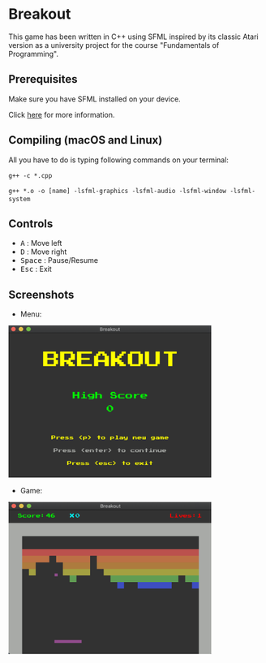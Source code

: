 # Breakout

This game has been written in C++ using SFML inspired by its classic Atari version as a university project for the course "Fundamentals of Programming".

## Prerequisites
Make sure you have SFML installed on your device.

Click [here](https://www.sfml-dev.org/tutorials/2.5/ "SFML Tutorial") for more information.

## Compiling (macOS and Linux)
All you have to do is typing following commands on your terminal:

```
g++ -c *.cpp
```
```
g++ *.o -o [name] -lsfml-graphics -lsfml-audio -lsfml-window -lsfml-system
```

## Controls

* <kbd>A</kbd> : Move left
* <kbd>D</kbd> : Move right
* <kbd>Space</kbd> : Pause/Resume
* <kbd>Esc</kbd> : Exit

## Screenshots
* Menu:

<img src="ScreenShots/MenuScreenShot.png" alt="Menu" width="400" height="300"/>

* Game:

<img src="ScreenShots/GameScreenShot.png" alt="Menu" width="400" height="300"/>
